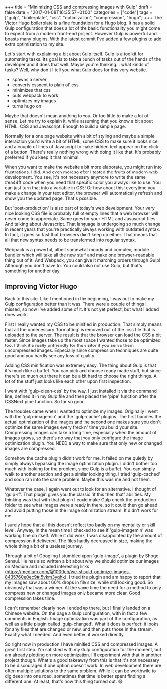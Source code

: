 +++
title = "Minimizing CSS and compressing images with Gulp"
draft = false
date = "2017-01-08T16:35:57+01:00"
categories = ["code"]
tags = ["gulp", "boilerplate", "css", "optimization", "compression", "hugo"]
+++
The Victor Hugo boilerplate is a fine foundation for a Hugo blog. It has a solid Gulp configuration that does a lot of the basic functionality you might come to expect from a modern front-end project. However Gulp is powerful and boasts many plugins. With the latest commit I've added a few plugins to add extra optimization to my site.

Let's start with explaining a bit about Gulp itself. Gulp is a toolkit for automating tasks. Its goal is to take a bunch of tasks out of the hands of the developer and it does that well. Maybe you're thinking... what kinds of tasks? Well, why don't I tell you what Gulp does for this very website.

* spawns a server
* converts cssnext to plain ol' css
* minimizes that css
* puts webpack to work
* optimizes my images
* turns hugo on

Maybe that doesn't mean anything to you. Or too little to make a lot of sense. Let me try to explain it, while assuming that you know a bit about HTML, CSS and Javascript. Enough to build a simple page.

Normally for a one page website with a bit of styling and maybe a simple interaction you'd write a bit of HTML, some CSS to make sure it looks nice and a couple of lines of Javascript to make hidden text appear on the click of a button. There's really nothing wrong with doing it like that. It's probably preferred if you keep it that minimal.

When you want to make the website a bit more elaborate, you might run into frustrations. I did. And even moreso after I tasted the fruits of modern web development. You see, it's not necessary anymore to write the same #ea44ff code when you need that specific color you always like to use. You can just turn that into a variable in CSS! Or how about this: everytime you make a change in your text editor, the browser will automatically refresh and show you the updated page. That's possible.

But 'post-production' is also part of today's web development. Your very nice looking CSS file is probably full of empty lines that a web browser will never come to appreciate. Same goes for your HTML and Javascript files. And talking about Javascript. That language is undergoing so much change in recent years that you're practically always working with outdated syntax. In fact, it goes so fast that browsers don't keep up either. That means that all that new syntax needs to be transformed into regular syntax.

Webpack is a powerful, albeit somewhat moody and complex, module bundler which will take all the new stuff and make one browser-readable thing out of it. And Webpack, you can give it marching orders through Gulp! Although you don't have to. You could also not use Gulp, but that's something for another day.

## Improving Victor Hugo
Back to this site. Like I mentioned in the beginning, I was out to make my Gulp configuration better than it was. There were a couple of things I missed, so now I've added some of it. It's not yet perfect, but what I added does work.

First I really wanted my CSS to be minified in production. That simply means that all the unnecessary 'formatting' is removed out of the .css file that is uploaded to the server. The result is that the browser can load the CSS a bit faster. Since images take up the most space I wanted those to be optimized too. I think it's really unfriendly for the visitor if you serve them uncompressed images. Especially since compression techniques are quite good and you hardly see any loss of quality.

Adding CSS minification was extremely easy. The thing about Gulp is that it's much like a buffet. You can pick and choose ready made stuff, but since there's so much out there it can be a bit hard to choose the right things. A lot of the stuff just looks like each other upon first inspection.

I went with 'gulp-clean-css' by the way. I just installed it via the command line, defined it in my Gulp file and then placed the 'pipe' function after the CSSNext pipe function. So far so good.

The troubles came when I wanted to optimize my images. Originally I went with the 'gulp-imagemin' and the 'gulp-cache' plugins. The first handles the actual optimization of the images and the second one makes sure you don't optimize the same images every freckin' time you build your site. Compressing images can take a long time, especially when the amount of images grows, so there's no way that you only configure the image optimization plugin. You NEED a way to make sure that only new or changed images are compressed.

Somehow the cache plugin didn't work for me. It failed on me quietly by simply always bypassing the image optimization plugin. I didn't bother too much with looking for the problem, since Gulp is a buffet. You can simply walk to another section and get a similar looking thing. I tried 'gulp-cached' and soon ran into the same problem. Maybe this was me and not them.

Whatever the case, I again went out to look for an alternative. I thought of 'gulp-if'. That plugin gives you the classic 'if this then that' abilities. My thinking was that with that plugin I could make Gulp check the production folder to see what images were already in there, so it could then go ahead and avoid putting those in the image optimization stream. It didn't work for me.

I surely hope that all this doesn't reflect too badly on my mentality or skill level. Anyway, in the mean time I checked to see if 'gulp-imagemin' was working fine on itself. While it did work, I was disappointed by the amount of compression it delivered. The files hardly decreased in size, making the whole thing a bit of a useless journey.

Through a bit of Googling I stumbled upon 'gulp-image', a plugin by Shogo Sensui. He has also written a bit about why we should optimize our images on Medium and included interesting links (https://medium.com/@1000ch/we-should-optimize-images-8435760e0ec9#.5vkm3yqhk). I tried the plugin and am happy to report that my images saw about 60% drops in file size, while still looking good. So obviously that was a winner. At the same time the need for a method to only compress new or changed images only became more clear. Good compression takes time.

I can't remember clearly how I ended up there, but I finally landed on a Chinese website. On the page a Gulp configuration, with in fact a few comments in English. Image optimization was part of the configuration, as well as a little plugin called 'gulp-changed'. What it does is perfect: it looks for any files that are changed or new, and then puts those in the stream. Exactly what I needed. And even better: it worked directly.

So right now in production I have minified CSS and compressed images. A great first step. I'm satisfied with my Gulp configuration for the moment, but am already plotting on more optimization. I'll experiment with that in another project though. What's a good takeaway from this is that it's not necessary to be discouraged if one option doesn't work. In web development there are often multiple solutions to the same problem. While it can be worthwile to dig deep into one road, sometimes that time is better spent finding a different one. At least, that's how this thing turned out. :smile: